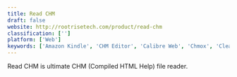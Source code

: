 ```yaml
---
title: Read CHM
draft: false 
website: http://rootrisetech.com/product/read-chm
classification: ['']
platform: ['Web']
keywords: ['Amazon Kindle', 'CHM Editor', 'Calibre Web', 'Chmox', 'Clearview', 'Enolsoft CHM View', 'ExtraCHM', 'Helpdesk Pilot', 'Helpinator', 'Kchmviewer', 'MadCap Flare', 'Microsoft HTML Help', 'Moon Reader', 'PDF Reader X', 'Quickreader', 'Sumatra PDF', 'WinCHM', 'Zoho Desk', 'eReader Prestigio', 'xchm']
---
```

Read CHM is ultimate CHM (Compiled HTML Help) file reader.